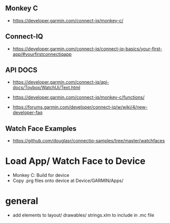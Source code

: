 ## Monkey C
- https://developer.garmin.com/connect-iq/monkey-c/

## Connect-IQ
- https://developer.garmin.com/connect-iq/connect-iq-basics/your-first-app/#yourfirstconnectiqapp

## API DOCS
- https://developer.garmin.com/connect-iq/api-docs/Toybox/WatchUi/Text.html
- https://developer.garmin.com/connect-iq/monkey-c/functions/

- https://forums.garmin.com/developer/connect-iq/w/wiki/4/new-developer-faq

## Watch Face Examples
- https://github.com/douglasr/connectiq-samples/tree/master/watchfaces

# Load App/ Watch Face to Device
- Monkey C: Build for device
- Copy .prg files onto device at Device/GARMIN/Apps/

# general
- add elements to layout/ drawables/ strings.xlm to include in .mc file